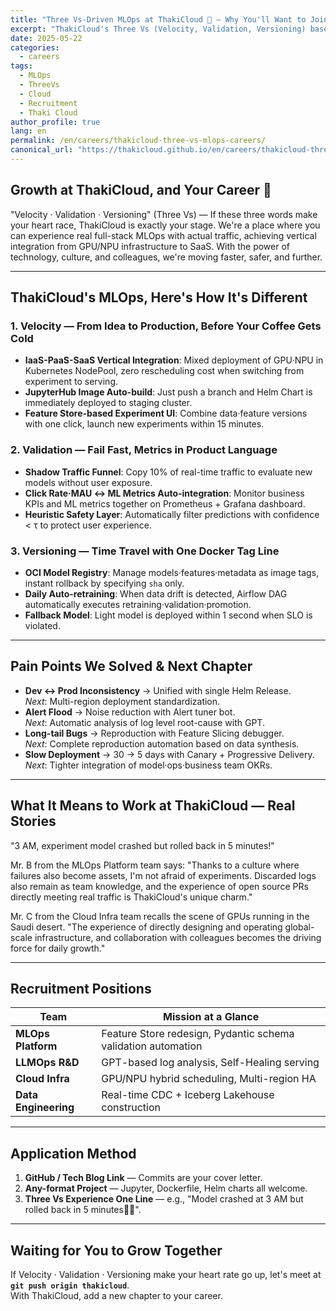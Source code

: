 ```yaml
---
title: "Three Vs-Driven MLOps at ThakiCloud 🚀 — Why You'll Want to Join Us"
excerpt: "ThakiCloud's Three Vs (Velocity, Validation, Versioning) based MLOps culture and practical cases, plus recruitment information for colleagues to join us."
date: 2025-05-22
categories:
  - careers
tags:
  - MLOps
  - ThreeVs
  - Cloud
  - Recruitment
  - Thaki Cloud
author_profile: true
lang: en
permalink: /en/careers/thakicloud-three-vs-mlops-careers/
canonical_url: "https://thakicloud.github.io/en/careers/thakicloud-three-vs-mlops-careers/"
---
```


## Growth at ThakiCloud, and Your Career 🚀

"Velocity · Validation · Versioning" (Three Vs) — If these three words make your heart race, ThakiCloud is exactly your stage. We're a place where you can experience real full-stack MLOps with actual traffic, achieving vertical integration from GPU/NPU infrastructure to SaaS. With the power of technology, culture, and colleagues, we're moving faster, safer, and further.

---

## ThakiCloud's MLOps, Here's How It's Different

### 1. Velocity — From Idea to Production, Before Your Coffee Gets Cold

- **IaaS-PaaS-SaaS Vertical Integration**: Mixed deployment of GPU·NPU in Kubernetes NodePool, zero rescheduling cost when switching from experiment to serving.
- **JupyterHub Image Auto-build**: Just push a branch and Helm Chart is immediately deployed to staging cluster.
- **Feature Store-based Experiment UI**: Combine data·feature versions with one click, launch new experiments within 15 minutes.

### 2. Validation — Fail Fast, Metrics in Product Language

- **Shadow Traffic Funnel**: Copy 10% of real-time traffic to evaluate new models without user exposure.
- **Click Rate·MAU ↔ ML Metrics Auto-integration**: Monitor business KPIs and ML metrics together on Prometheus + Grafana dashboard.
- **Heuristic Safety Layer**: Automatically filter predictions with confidence < τ to protect user experience.

### 3. Versioning — Time Travel with One Docker Tag Line

- **OCI Model Registry**: Manage models·features·metadata as image tags, instant rollback by specifying `sha` only.
- **Daily Auto-retraining**: When data drift is detected, Airflow DAG automatically executes retraining·validation·promotion.
- **Fallback Model**: Light model is deployed within 1 second when SLO is violated.

---

## Pain Points We Solved & Next Chapter

- **Dev ↔ Prod Inconsistency** → Unified with single Helm Release.  
  _Next_: Multi-region deployment standardization.
- **Alert Flood** → Noise reduction with Alert tuner bot.  
  _Next_: Automatic analysis of log level root-cause with GPT.
- **Long-tail Bugs** → Reproduction with Feature Slicing debugger.  
  _Next_: Complete reproduction automation based on data synthesis.
- **Slow Deployment** → 30 → 5 days with Canary + Progressive Delivery.  
  _Next_: Tighter integration of model·ops·business team OKRs.

---

## What It Means to Work at ThakiCloud — Real Stories

"3 AM, experiment model crashed but rolled back in 5 minutes!"

Mr. B from the MLOps Platform team says: "Thanks to a culture where failures also become assets, I'm not afraid of experiments. Discarded logs also remain as team knowledge, and the experience of open source PRs directly meeting real traffic is ThakiCloud's unique charm."

Mr. C from the Cloud Infra team recalls the scene of GPUs running in the Saudi desert. "The experience of directly designing and operating global-scale infrastructure, and collaboration with colleagues becomes the driving force for daily growth."

---

## Recruitment Positions

| Team | Mission at a Glance |
| ---- | ----------- |
| **MLOps Platform** | Feature Store redesign, Pydantic schema validation automation |
| **LLMOps R&D** | GPT-based log analysis, Self-Healing serving |
| **Cloud Infra** | GPU/NPU hybrid scheduling, Multi-region HA |
| **Data Engineering** | Real-time CDC + Iceberg Lakehouse construction |

---

## Application Method

1. **GitHub / Tech Blog Link** — Commits are your cover letter.  
2. **Any-format Project** — Jupyter, Dockerfile, Helm charts all welcome.  
3. **Three Vs Experience One Line** — e.g., "Model crashed at 3 AM but rolled back in 5 minutes🏃‍♂️".  

---

## Waiting for You to Grow Together

If Velocity · Validation · Versioning make your heart rate go up, let's meet at **`git push origin thakicloud`**.  
With ThakiCloud, add a new chapter to your career.
